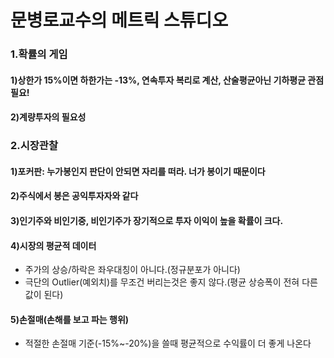 # 문병로교수의 메트릭 스튜디오  

### 1.확률의 게임
#### 1)상한가 15%이면 하한가는 -13%, 연속투자 복리로 계산, 산술평균아닌 기하평균 관점 필요!
#### 2)계량투자의 필요성

### 2.시장관찰
#### 1)포커판: 누가봉인지 판단이 안되면 자리를 떠라. 너가 봉이기 때문이다
#### 2)주식에서 봉은 공익투자자와 같다
#### 3)인기주와 비인기중, 비인기주가 장기적으로 투자 이익이 높을 확률이 크다.
#### 4)시장의 평균적 데이터
- 주가의 상승/하락은 좌우대칭이 아니다.(정규분포가 아니다)  
- 극단의 Outlier(예외치)를 무조건 버리는것은 좋지 않다.(평균 상승폭이 전혀 다른값이 된다)  
#### 5)손절매(손해를 보고 파는 행위)
- 적절한 손절매 기준(-15%~-20%)을 쓸때 평균적으로 수익률이 더 좋게 나온다  
